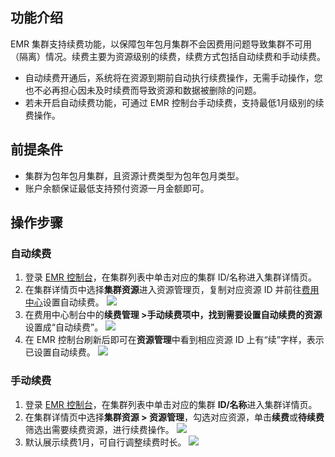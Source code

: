 ## 功能介绍
EMR 集群支持续费功能，以保障包年包月集群不会因费用问题导致集群不可用（隔离）情况。续费主要为资源级别的续费，续费方式包括自动续费和手动续费。
- 自动续费开通后，系统将在资源到期前自动执行续费操作，无需手动操作，您也不必再担心因未及时续费而导致资源和数据被删除的问题。
- 若未开启自动续费功能，可通过 EMR 控制台手动续费，支持最低1月级别的续费操作。

## 前提条件
- 集群为包年包月集群，且资源计费类型为包年包月类型。
- 账户余额保证最低支持预付资源一月金额即可。 

## 操作步骤
### 自动续费
1. 登录 [EMR 控制台](https://console.cloud.tencent.com/emr)，在集群列表中单击对应的集群 ID/名称进入集群详情页。
2. 在集群详情页中选择**集群资源**进入资源管理页，复制对应资源 ID 并前往[费用中心](https://console.cloud.tencent.com/expense/overview)设置自动续费。
![](https://qcloudimg.tencent-cloud.cn/raw/e294a3bef2a0786e3e6763f4fd1a8150.png)
3. 在费用中心制台中的**续费管理 >手动续费项中，找到需要设置自动续费的资源**设置成“自动续费”。
![](https://qcloudimg.tencent-cloud.cn/raw/ab5471d3139bbaac75104d6993f86386.png)
4. 在 EMR 控制台刷新后即可在**资源管理**中看到相应资源 ID 上有“续”字样，表示已设置自动续费。
![](https://qcloudimg.tencent-cloud.cn/raw/d1599dfe7fc2df48234dfffb6e3c48fa.png)

### 手动续费
1. 登录 [EMR 控制台](https://console.cloud.tencent.com/emr)，在集群列表中单击对应的集群 **ID/名称**进入集群详情页。
2. 在集群详情页中选择**集群资源 > 资源管理**，勾选对应资源，单击**续费**或**待续费**筛选出需要续费资源，进行续费操作。
![](https://main.qcloudimg.com/raw/393e599ed798aea5ef1775bafeebae3c.png)
3. 默认展示续费1月，可自行调整续费时长。
![](https://main.qcloudimg.com/raw/a49a5103e19ae9d7626b1eaf45e16b88.png)
